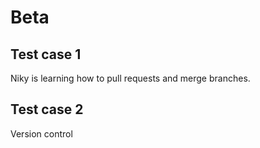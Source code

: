 # Beta

## Test case 1
Niky is learning how to pull requests and merge branches.

## Test case 2
Version control

